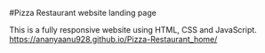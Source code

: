 #Pizza Restaurant website landing page

This is a fully responsive website using HTML, CSS and JavaScript.
https://ananyaanu928.github.io/Pizza-Restaurant_home/
